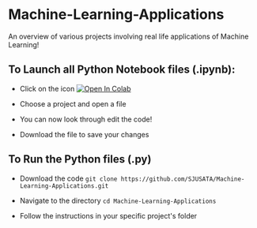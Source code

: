 # Machine-Learning-Applications
An overview of various projects involving real life applications of Machine Learning!

## To Launch all Python Notebook files (.ipynb):
  
  - Click on the icon [![Open In Colab](https://colab.research.google.com/assets/colab-badge.svg)](https://colab.research.google.com/github/googlecolab/colabtools/blob/master/notebooks/colab-github-demo.ipynb)
  
  - Choose a project and open a file

  - You can now look through edit the code!

  - Download the file to save your changes
  
## To Run the Python files (.py)

  - Download the code `git clone https://github.com/SJUSATA/Machine-Learning-Applications.git`

  - Navigate to the directory `cd Machine-Learning-Applications`

  - Follow the instructions in your specific project's folder

